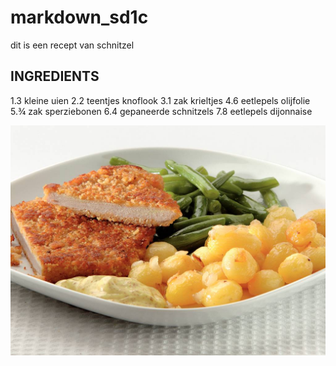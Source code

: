 # markdown_sd1c

dit is een recept van schnitzel

## INGREDIENTS

1.3 kleine uien
2.2 teentjes knoflook
3.1 zak krieltjes
4.6 eetlepels olijfolie
5.¾ zak sperziebonen
6.4 gepaneerde schnitzels
7.8 eetlepels dijonnaise


![schnitzel](img_013643_1024x748_JPG.jpg)
